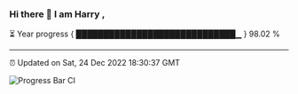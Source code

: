 ### Hi there 👋 I am Harry , 

⏳ Year progress { █████████████████████████████▁ } 98.02 %

---

⏰ Updated on Sat, 24 Dec 2022 18:30:37 GMT

![Progress Bar CI](https://github.com/duykhang68/duykhang68/workflows/Progress%20Bar%20CI/badge.svg)
